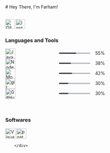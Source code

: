   <div >
  # Hey There, I'm Farham!

  <br>
  <br>

<a href="https://github.com/Farham-Zaker" target="_blank"><img class="icon" align="left" alt="Github" width="30px" src="https://img.icons8.com/3d-fluency/94/null/github.png" /></a>
<a href="https://www.instagram.com/the.farham" target="_blank"><img class="icon" align="left" alt="instagram" width="30px" src="https://img.icons8.com/3d-fluency/94/null/instagram-new.png" /></a>
<br />
<br />

### Languages and Tools

<div style="display: flex;flex-direction: column;">
    <div>
    <a href="https://developer.mozilla.org/en-US/docs/Web/JavaScript" target="_blank">
    <img class="icon" align="left" alt="Javascript" width="32px" src="https://img.icons8.com/fluency/48/null/javascript.png" />
    </a>
    <div style="margin: 6px 60px; display: flex; justify-content: center;align-items: center;">
    <div style="background-color: rgb(184, 189, 196); width: 100px;height: 4px; border-radius: 50px;" class="progress-bar">
    <div style="background-color: rgb(67, 67, 70); width: 55%;height: 4px; border-radius: 50px;" class="progress"></div>
    </div>
    <span style="margin: 0 4%;">55%</span>
    </div>
    </div>
    <div>
    <a href="https://nodejs.org/" target="_blank">
    <img class="icon" align="left" alt="Node.js" width="32px" src="https://img.icons8.com/fluency/48/null/node-js.png" />
    </a>
    <div style="margin: 6px 60px; display: flex; justify-content: center;align-items: center;">
    <div style="background-color: rgb(184, 189, 196); width: 100px;height: 4px; border-radius: 50px;" class="progress-bar">
    <div style="background-color: rgb(67, 67, 70); width: 38%;height: 4px; border-radius: 50px;" class="progress"></div>
    </div>
    <span style="margin: 0 4%;">38%</span>
    </div>
    </div>
    <div>
    <a href="https://www.mongodb.com/" target="_blank">
    <img class="icon" align="left" alt="MongoDB" width="32px" src="https://img.icons8.com/color/48/null/mongodb.png" />
    </a>
    <div style="margin: 6px 60px; display: flex; justify-content: center;align-items: center;">
    <div style="background-color: rgb(184, 189, 196); width: 100px;height: 4px; border-radius: 50px;" class="progress-bar">
    <div style="background-color: rgb(67, 67, 70); width: 42%;height: 4px; border-radius: 50px;" class="progress"></div>
    </div>
    <span style="margin: 0 4%;">42%</span>
    </div>
    </div>
    <div>
    <a href="https://git-scm.com/" target="_blank">
    <img class="icon" align="left" alt="git" width="32px" src="https://img.icons8.com/color/48/null/git.png"/>
    </a>
    <div style="margin: 6px 60px; display: flex; justify-content: center;align-items: center;">
    <div style="background-color: rgb(184, 189, 196); width: 100px;height: 4px; border-radius: 50px;" class="progress-bar">
    <div style="background-color: rgb(67, 67, 70); width: 30%;height: 4px; border-radius: 50px;" class="progress"></div>
    </div>
    <span style="margin: 0 4%;">30%</span>
    </div>
    </div>
    <div>

  <a href="https://github.com/" target="_blank">
  <img class="icon" align="left" alt="GitHub" width="32px" src="https://img.icons8.com/3d-fluency/94/null/github.png" />
  </a>
  <div style="margin: 6px 60px; display: flex; justify-content: center;align-items: center;">
  <div style="background-color: rgb(184, 189, 196); width: 100px;height: 4px; border-radius: 50px;" class="progress-bar">
  <div style="background-color: rgb(67, 67, 70); width: 30%;height: 4px; border-radius: 50px;" class="progress"></div>
  </div>
  <span style="margin: 0 4%;">30%</span>
  </div>
  </div>
</div>
<br />
<br />

### Softwares

<div>
  <a href="https://code.visualstudio.com/" target="_blank"><img class="icon" align="left" alt="Visual Studio Code" width="32px" src="https://img.icons8.com/color/48/null/visual-studio-code-2019.png" />
  <a href="https://www.postman.com/" target="_blank"> <img class="icon" align="left" alt="postman" width="32px" src="https://img.icons8.com/external-tal-revivo-color-tal-revivo/24/null/external-postman-is-the-only-complete-api-development-environment-logo-color-tal-revivo.png"/> </a>
</div>

<br />
<br />

        </div>
